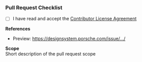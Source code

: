 ### Pull Request Checklist

<!-- Make sure to read and accept the CLA, before you open the pull request: `CONTRIBUTOR_LICENSE_AGREEMENT` -->
<!-- Tick the checkbox in case you accept it (`[x]`) -->

- [ ] I have read and accept the
      [Contributor License Agreement](https://github.com/porscheofficial/oss-docs/blob/67c5b24838a293ce7a964884e6005eb71f2b8579/CONTRIBUTOR_LICENSE_AGREEMENT.md)

**References**

- Preview: https://designsystem.porsche.com/issue/.../

**Scope**  
Short description of the pull request scope
